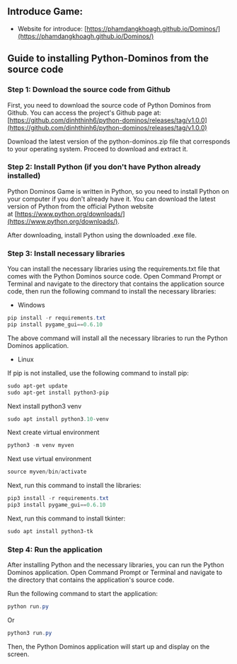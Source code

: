 ## **Introduce Game:**
- Website for introduce: [https://phamdangkhoagh.github.io/Dominos/](https://phamdangkhoagh.github.io/Dominos/)

## **Guide to installing Python-Dominos from the source code**

### **Step 1: Download the source code from Github**

First, you need to download the source code of Python Dominos from Github. You can access the project's Github page at: [https://github.com/dinhthinh6/python-dominos/releases/tag/v1.0.0](https://github.com/dinhthinh6/python-dominos/releases/tag/v1.0.0)

Download the latest version of the python-dominos.zip file that corresponds to your operating system. Proceed to download and extract it.

### **Step 2: Install Python (if you don't have Python already installed)**

Python Dominos Game is written in Python, so you need to install Python on your computer if you don't already have it. You can download the latest version of Python from the official Python website at [https://www.python.org/downloads/](https://www.python.org/downloads/).

After downloading, install Python using the downloaded .exe file.

### **Step 3: Install necessary libraries**

You can install the necessary libraries using the requirements.txt file that comes with the Python Dominos source code. Open Command Prompt or Terminal and navigate to the directory that contains the application source code, then run the following command to install the necessary libraries:

- Windows

```powershell
pip install -r requirements.txt
pip install pygame_gui==0.6.10
```

The above command will install all the necessary libraries to run the Python Dominos application.

- Linux

If pip is not installed, use the following command to install pip:

```powershell
sudo apt-get update
sudo apt-get install python3-pip
```
Next install python3 venv
```powershell
sudo apt install python3.10-venv
```

Next create virtual environment
```powershell
python3 -m venv myven
```

Next use virtual environment
```powershell
source myven/bin/activate
```

Next, run this command to install the libraries:

```powershell
pip3 install -r requirements.txt
pip3 install pygame_gui==0.6.10
```

Next, run this command to install tkinter:

```powershell
sudo apt install python3-tk
```

### **Step 4: Run the application**

After installing Python and the necessary libraries, you can run the Python Dominos application. Open Command Prompt or Terminal and navigate to the directory that contains the application's source code.

Run the following command to start the application:

```powershell
python run.py
```

Or

```powershell
python3 run.py
```

Then, the Python Dominos application will start up and display on the screen.
